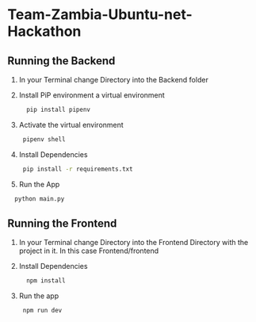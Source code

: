 # Team-Zambia-Ubuntu-net-Hackathon

## Running the Backend

1. In your Terminal change Directory into the Backend folder
2. Install PiP environment a virtual environment

    ```bash
      pip install pipenv
    ```

3. Activate the virtual environment
  
   ```bash
    pipenv shell
   ```

4. Install Dependencies

   ```bash
    pip install -r requirements.txt
   ```

5. Run the App

  ```bash
    python main.py
  ```

## Running the Frontend

1. In your Terminal change Directory into the Frontend Directory with the project in it. In this case Frontend/frontend
  
2. Install Dependencies

    ```bash
      npm install
    ```

3. Run the app
  
   ```bash
    npm run dev 
   ```
